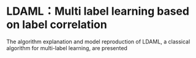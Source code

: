 # LDAML：Multi label learning based on label correlation
The algorithm explanation and model reproduction of LDAML, a classical algorithm for multi-label learning, are presented
